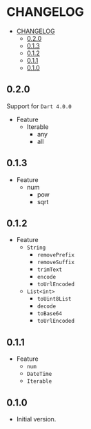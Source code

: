 # CHANGELOG

- [CHANGELOG](#changelog)
  - [0.2.0](#020)
  - [0.1.3](#013)
  - [0.1.2](#012)
  - [0.1.1](#011)
  - [0.1.0](#010)

## 0.2.0

Support for `Dart 4.0.0`

- Feature
  - Iterable
    - any
    - all

## 0.1.3

- Feature
  - num
    - pow
    - sqrt

## 0.1.2

- Feature
  - `String`
    - `removePrefix`
    - `removeSuffix`
    - `trimText`
    - `encode`
    - `toUrlEncoded`
  - `List<int>`
    - `toUint8List`
    - `decode`
    - `toBase64`
    - `toUrlEncoded`

## 0.1.1

- Feature
  - `num`
  - `DateTime`
  - `Iterable`

## 0.1.0

- Initial version.
